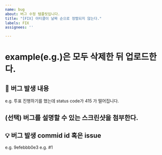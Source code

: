 ```yaml
---
name: bug
about: 버그 수정 템플릿입니다.
title: "[FIX] 아티클이 날짜 순으로 정렬되지 않는다."
labels: FIX
assignees: ''

---
```


# example(e.g.)은 모두 삭제한 뒤 업로드한다.

## 🐞 버그 발생 내용

e.g. 투표 진행하기를 했는데 status code가 415 가 떨어집니다.

## (선택) 버그를 설명할 수 있는 스크린샷을 첨부한다.

## 💡 버그 발생 commid id 혹은 issue

e.g. 9efebbb0e3
e.g. #1
